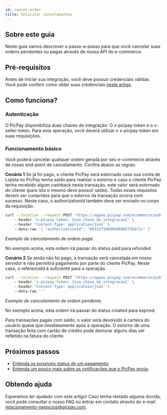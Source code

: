 ```yaml
---
id: cancel-order
title: Solicitar cancelamentos
---
```


## Sobre este guia
Neste guia vamos descrever o passo-a-passo para que você cancelar suas ordens pendentes ou pagas através de nossa API de e-commerce.

## Pré-requisitos

Antes de iniciar sua integração, você deve possuir credenciais válidas. Você pode conferir como obter suas credenciais [neste artigo](/checkout/intro/getting-started#antes-de-começar).

## Como funciona?

### Autenticação

O PicPay disponibiliza duas chaves de integração: O x-picpay-token e o x-seller-token. Para esta operação, você deverá utilizar o x-picpay-token em suas requisições.

### Funcionamento básico

Você poderá cancelar qualquer ordem gerada por seu e-commerce através de nosso end-point de cancelamento. Confira abaixo as regras:

**Cenário 1** Se já foi pago, o cliente PicPay será estornado caso sua conta de Lojista no PicPay tenha saldo para realizar o estorno e caso o cliente PicPay tenha recebido algum cashback nesta transação, este valor será estornado do cliente (para isto o mesmo deve possuir saldo). Todas esses requisitos devem ser cumpridos para que o estorno da transação ocorra com sucesso. Neste caso, o authorizationId também deve ser enviado no corpo da requisição.

```bash
curl --location --request POST 'https://appws.picpay.com/ecommerce/public/payments/{referenceId}/cancellations' \ 
    --header 'x-picpay-token: {sua_chave_de_integracao}' \ 
    --header 'Content-Type: application/json' \ 
    --data-raw '{ "authorizationId": "601327196d038600273bbf1c" }'
```
_Exemplo de cancelamento de ordem paga._

No exemplo acima, esta ordem irá passar do status paid para refunded

**Cenário 2** Se ainda não foi pago, a transação será cancelada em nosso servidor e não permitirá pagamento por parte do cliente PicPay. Neste caso, o referenceId é suficiente para a operação.

```bash
curl --location --request POST 'https://appws.picpay.com/ecommerce/public/payments/{referenceId}/cancellations' \ 
    --header 'x-picpay-token: {sua_chave_de_integracao}' \ 
    --header 'Content-Type: application/json' \ 
    --data-raw ''`
```
_Exemplo de cancelamento de ordem pendente._

No exemplo acima, esta ordem irá passar do status created para expired.

Para transações pagas com saldo, o valor será devolvido à carteira do usuário quase que imediatamente após a operação. O estorno de uma transação feita com cartão de crédito pode demorar alguns dias ser refletido na fatura do cliente.

## Próximos passos

- [Entenda os possíveis status de um pagamento](/checkout/guides/order-status);
- [Entenda um pouco mais sobre as notificações que o PicPay envia](/checkout/guides/notifications);

## Obtendo ajuda
Esperamos ter ajudado com este artigo! Caso tenha restado alguma dúvida, você pode consultar o nosso FAQ ou entrar em contato através do e-mail relacionamento-negocios@picpay.com. 
